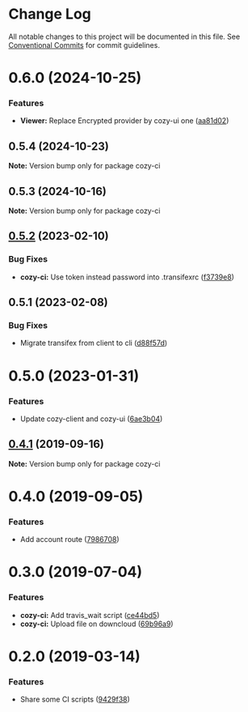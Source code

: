 # Change Log

All notable changes to this project will be documented in this file.
See [Conventional Commits](https://conventionalcommits.org) for commit guidelines.

# 0.6.0 (2024-10-25)


### Features

* **Viewer:** Replace Encrypted provider by cozy-ui one ([aa81d02](https://github.com/cozy/cozy-libs/commit/aa81d02f0a70de8044f704cbd895b1d54c9f38b8))





## 0.5.4 (2024-10-23)

**Note:** Version bump only for package cozy-ci





## 0.5.3 (2024-10-16)

**Note:** Version bump only for package cozy-ci





## [0.5.2](https://github.com/cozy/cozy-libs/compare/cozy-ci@0.5.1...cozy-ci@0.5.2) (2023-02-10)


### Bug Fixes

* **cozy-ci:** Use token instead password into .transifexrc ([f3739e8](https://github.com/cozy/cozy-libs/commit/f3739e875a19baba2c3032baa5c938397a7ed7b2))





## 0.5.1 (2023-02-08)


### Bug Fixes

* Migrate transifex from client to cli ([d88f57d](https://github.com/cozy/cozy-libs/commit/d88f57db1d2eb3458b64a230c4947c4b1d0f4699))





# 0.5.0 (2023-01-31)


### Features

* Update cozy-client and cozy-ui ([6ae3b04](https://github.com/cozy/cozy-libs/commit/6ae3b04925ae64fa30f3ec8b6e716453d0a630fe))





## [0.4.1](https://github.com/cozy/cozy-libs/compare/cozy-ci@0.4.0...cozy-ci@0.4.1) (2019-09-16)

**Note:** Version bump only for package cozy-ci





# 0.4.0 (2019-09-05)


### Features

* Add account route ([7986708](https://github.com/cozy/cozy-libs/commit/7986708))





# 0.3.0 (2019-07-04)


### Features

* **cozy-ci:** Add travis_wait script ([ce44bd5](https://github.com/cozy/cozy-libs/commit/ce44bd5))
* **cozy-ci:** Upload file on downcloud ([69b96a9](https://github.com/cozy/cozy-libs/commit/69b96a9))





<a name="0.2.0"></a>
# 0.2.0 (2019-03-14)


### Features

* Share some CI scripts ([9429f38](https://github.com/cozy/cozy-libs/commit/9429f38))

